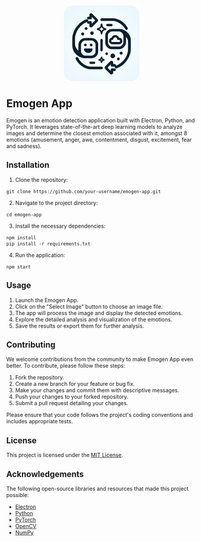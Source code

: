 <p align="center">
  <img src="assets/icon.png" alt="Emogen App Logo" width="200">
</p>

# Emogen App

Emogen is an emotion detection application built with Electron, Python, and PyTorch. It leverages state-of-the-art deep learning models to analyze images and determine the closest emotion associated with it, amongst 8 emotions (amusement, anger, awe, contentment, disgust, excitement, fear and sadness).

## Installation

1. Clone the repository:

```
git clone https://github.com/your-username/emogen-app.git
```

2. Navigate to the project directory:

```
cd emogen-app
```

3. Install the necessary dependencies:

```
npm install
pip install -r requirements.txt
```

4. Run the application:

```
npm start
```

## Usage

1. Launch the Emogen App.
2. Click on the "Select Image" button to choose an image file.
3. The app will process the image and display the detected emotions.
4. Explore the detailed analysis and visualization of the emotions.
5. Save the results or export them for further analysis.

## Contributing

We welcome contributions from the community to make Emogen App even better. To contribute, please follow these steps:

1. Fork the repository.
2. Create a new branch for your feature or bug fix.
3. Make your changes and commit them with descriptive messages.
4. Push your changes to your forked repository.
5. Submit a pull request detailing your changes.

Please ensure that your code follows the project's coding conventions and includes appropriate tests.

## License

This project is licensed under the [MIT License](LICENSE).

## Acknowledgements

The following open-source libraries and resources that made this project possible:

- [Electron](https://www.electronjs.org/)
- [Python](https://www.python.org/)
- [PyTorch](https://pytorch.org/)
- [OpenCV](https://opencv.org/)
- [NumPy](https://numpy.org/)
